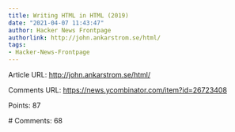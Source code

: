 ```yaml
---
title: Writing HTML in HTML (2019)
date: "2021-04-07 11:43:47"
author: Hacker News Frontpage
authorlink: http://john.ankarstrom.se/html/
tags:
- Hacker-News-Frontpage
---
```


<p>Article URL: <a href="http://john.ankarstrom.se/html/">http://john.ankarstrom.se/html/</a></p>
<p>Comments URL: <a href="https://news.ycombinator.com/item?id=26723408">https://news.ycombinator.com/item?id=26723408</a></p>
<p>Points: 87</p>
<p># Comments: 68</p>
